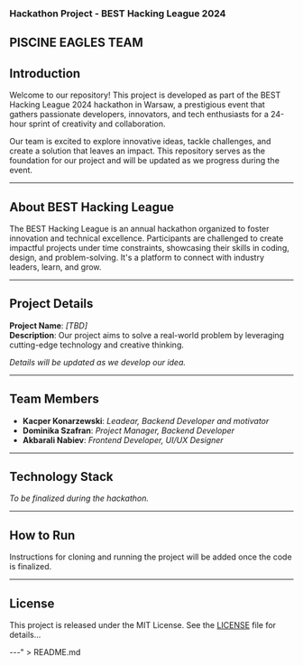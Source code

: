 ### **Hackathon Project - BEST Hacking League 2024**

## PISCINE EAGLES TEAM

## **Introduction**

Welcome to our repository! This project is developed as part of the BEST Hacking League 2024 hackathon in Warsaw, a prestigious event that gathers passionate developers, innovators, and tech enthusiasts for a 24-hour sprint of creativity and collaboration.  

Our team is excited to explore innovative ideas, tackle challenges, and create a solution that leaves an impact. This repository serves as the foundation for our project and will be updated as we progress during the event.

---

## **About BEST Hacking League**

The BEST Hacking League is an annual hackathon organized to foster innovation and technical excellence. Participants are challenged to create impactful projects under time constraints, showcasing their skills in coding, design, and problem-solving. It's a platform to connect with industry leaders, learn, and grow.

---

## **Project Details**

**Project Name**: *[TBD]*  
**Description**: Our project aims to solve a real-world problem by leveraging cutting-edge technology and creative thinking.  

*Details will be updated as we develop our idea.*

---

## **Team Members**

- **Kacper Konarzewski**: *Leadear, Backend Developer and motivator*  
- **Dominika Szafran**: *Project Manager, Backend Developer*  
- **Akbarali Nabiev**: *Frontend Developer, UI/UX Designer*  

---

## **Technology Stack**

*To be finalized during the hackathon.*

---

## **How to Run**

Instructions for cloning and running the project will be added once the code is finalized.

---

## **License**

This project is released under the MIT License. See the [LICENSE](LICENSE) file for details...

---" > README.md
